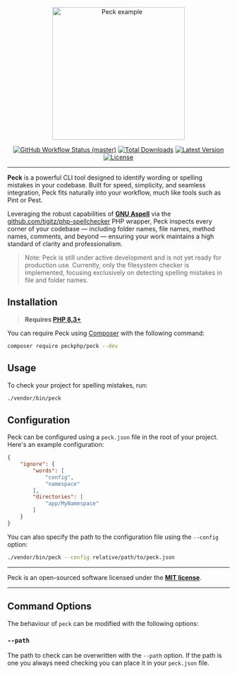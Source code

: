 
<p align="center">
    <img src="https://raw.githubusercontent.com/peckphp/peck/main/docs/logo.png" alt="Peck example" height="300">
    <p align="center">
        <a href="https://github.com/peckphp/peck/actions"><img alt="GitHub Workflow Status (master)" src="https://img.shields.io/github/actions/workflow/status/peckphp/peck/tests.yml"></a>
        <a href="https://packagist.org/packages/peckphp/peck"><img alt="Total Downloads" src="https://img.shields.io/packagist/dt/peckphp/peck"></a>
        <a href="https://packagist.org/packages/peckphp/peck"><img alt="Latest Version" src="https://img.shields.io/packagist/v/peckphp/peck"></a>
        <a href="https://packagist.org/packages/peckphp/peck"><img alt="License" src="https://img.shields.io/packagist/l/peckphp/peck"></a>
    </p>
</p>

------
**Peck** is a powerful CLI tool designed to identify wording or spelling mistakes in your codebase. Built for speed, simplicity, and seamless integration, Peck fits naturally into your workflow, much like tools such as Pint or Pest.

Leveraging the robust capabilities of **[GNU Aspell](https://en.wikipedia.org/wiki/GNU_Aspell)** via the [github.com/tigitz/php-spellchecker](https://github.com/tigitz/php-spellchecker) PHP wrapper, Peck inspects every corner of your codebase — including folder names, file names, method names, comments, and beyond — ensuring your work maintains a high standard of clarity and professionalism.

> Note: Peck is still under active development and is not yet ready for production use. Currently, only the filesystem checker is implemented, focusing exclusively on detecting spelling mistakes in file and folder names.

## Installation

> **Requires [PHP 8.3+](https://php.net/releases/)**

You can require Peck using [Composer](https://getcomposer.org) with the following command:

```bash
composer require peckphp/peck --dev
```

## Usage

To check your project for spelling mistakes, run:

```bash
./vendor/bin/peck
```

## Configuration

Peck can be configured using a `peck.json` file in the root of your project. Here's an example configuration:

```json
{
    "ignore": {
        "words": [
            "config",
            "namespace"
        ],
        "directories": [
            "app/MyNamespace"
        ]
    }
}
```

You can also specify the path to the configuration file using the `--config` option:

```bash
./vendor/bin/peck --config relative/path/to/peck.json
```

---

Peck is an open-sourced software licensed under the **[MIT license](https://opensource.org/licenses/MIT)**.

---

## Command Options

The behaviour of `peck` can be modified with the following options:

### `--path`

The path to check can be overwritten with the `--path` option. If the path is one you always need checking you
can place it in your `peck.json` file. 
